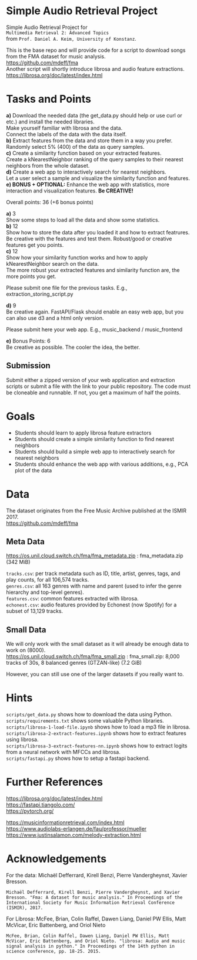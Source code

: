 # Simple Audio Retrieval Project 

Simple Audio Retrieval Project for   
```Multimedia Retrieval 2: Advanced Topics```   
from ```Prof. Daniel A. Keim, University of Konstanz```.  
  
This is the base repo and will provide code for a script to download songs from the FMA dataset for music analysis.  
https://github.com/mdeff/fma  
Another script will shortly introduce librosa and audio feature extractions.  
https://librosa.org/doc/latest/index.html
  
# Tasks and Points
 **a)** Download the needed data (the get_data.py should help or use curl or etc.) and install the needed libraries.  
    Make yourself familiar with librosa and the data.  
    Connect the labels of the data with the data itself.  
 **b)** Extract features from the data and store them in a way you prefer.  
    Randomly select 5% (400) of the data as query samples.  
 **c)** Create a similarity function based on your extracted features.  
    Create a kNearestNeighbor ranking of the query samples to their nearest neighbors from the whole dataset.  
 **d)** Create a web app to interactively search for nearest neighbors.   
    Let a user select a sample and visualize the similarity function and features.  
 **e) BONUS + OPTIONAL:** Enhance the web app with statistics, more interaction and visualization features. **Be CREATIVE!**    
   
 Overall points: 36 (+6 bonus points)  
   
 **a)** 3  
 Show some steps to load all the data and show some statistics.  
 **b)** 12  
 Show how to store the data after you loaded it and how to extract featrures.  
 Be creative with the features and test them. Robust/good or creative features get you points.  
 **c)** 12  
 Show how your similarity function works and how to apply kNearestNeighbor search on the data.   
 The more robust your extracted features and similarity function are, the more points you get.  
    
Please submit one file for the previous tasks. E.g., extraction_storing_script.py  
   
 **d)** 9  
 Be creative again. FastAPI/Flask should enable an easy web app, but you can also use d3 and a html only version.  
    
Please submit here your web app. E.g., music_backend / music_frontend   
    
 **e)** Bonus Points: 6  
 Be creative as possible. The cooler the idea, the better.  

 ## Submission

Submit either a zipped version of your web application and extraction scripts or submit a file with the link to your public repository. The code must be cloneable and runnable. If not, you get a maximum of half the points.

# Goals
 - Students should learn to apply librosa feature extractors
 - Students should create a simple similarity function to find nearest neighbors
 - Students should build a simple web app to interactively search for nearest neighbors
 - Students should enhance the web app with various additions, e.g., PCA plot of the data

# Data

The dataset originates from the Free Music Archive published at the ISMIR 2017.  
https://github.com/mdeff/fma  

## Meta Data
https://os.unil.cloud.switch.ch/fma/fma_metadata.zip : fma_metadata.zip (342 MiB)  
  
```tracks.csv```: per track metadata such as ID, title, artist, genres, tags, and play counts, for all 106,574 tracks.  
```genres.csv```: all 163 genres with name and parent (used to infer the genre hierarchy and top-level genres).  
```features.csv```: common features extracted with librosa.  
```echonest.csv```: audio features provided by Echonest (now Spotify) for a subset of 13,129 tracks.  

## Small Data

We will only work with the small dataset as it will already be enough data to work on (8000).  
https://os.unil.cloud.switch.ch/fma/fma_small.zip : fma_small.zip: 8,000 tracks of 30s, 8 balanced genres (GTZAN-like) (7.2 GiB)  
  
However, you can still use one of the larger datasets if you really want to.  

# Hints

```scripts/get_data.py``` shows how to download the data using Python.  
```scripts/requirements.txt``` shows some valuable Python libraries.  
```scripts/librosa-1-load-file.ipynb``` shows how to load a mp3 file in librosa.  
```scripts/librosa-2-extract-features.ipynb``` shows how to extract features using librosa.  
```scripts/librosa-3-extract-features-nn.ipynb``` shows how to extract logits from a neural network with MFCCs and librosa.  
```scripts/fastapi.py``` shows how to setup a fastapi backend.  

# Further References

https://librosa.org/doc/latest/index.html  
https://fastapi.tiangolo.com/  
https://pytorch.org/  
  
https://musicinformationretrieval.com/index.html   
https://www.audiolabs-erlangen.de/fau/professor/mueller  
https://www.justinsalamon.com/melody-extraction.html   

# Acknowledgements

For the data:
Michaël Defferrard, Kirell Benzi, Pierre Vandergheynst, Xavier Bresson.  
```
Michaël Defferrard, Kirell Benzi, Pierre Vandergheynst, and Xavier Bresson. "Fma: A dataset for music analysis." In Proceedings of the International Society for Music Information Retrieval Conference (ISMIR), 2017.
```
  
For Librosa:
McFee, Brian, Colin Raffel, Dawen Liang, Daniel PW Ellis, Matt McVicar, Eric Battenberg, and Oriol Nieto
```
McFee, Brian, Colin Raffel, Dawen Liang, Daniel PW Ellis, Matt McVicar, Eric Battenberg, and Oriol Nieto. "librosa: Audio and music signal analysis in python." In Proceedings of the 14th python in science conference, pp. 18-25. 2015.
```


